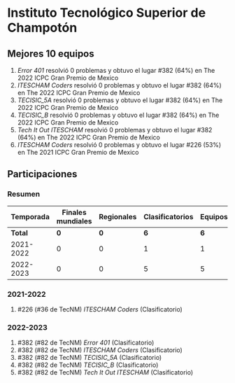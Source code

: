 ---
---

# Instituto Tecnológico Superior de Champotón

## Mejores 10 equipos

1. _Error 401_ resolvió 0 problemas y obtuvo el lugar #382 (64%) en The 2022 ICPC Gran Premio de Mexico
1. _ITESCHAM Coders_ resolvió 0 problemas y obtuvo el lugar #382 (64%) en The 2022 ICPC Gran Premio de Mexico
1. _TECISIC_5A_ resolvió 0 problemas y obtuvo el lugar #382 (64%) en The 2022 ICPC Gran Premio de Mexico
1. _TECISIC_B_ resolvió 0 problemas y obtuvo el lugar #382 (64%) en The 2022 ICPC Gran Premio de Mexico
1. _Tech It Out ITESCHAM_ resolvió 0 problemas y obtuvo el lugar #382 (64%) en The 2022 ICPC Gran Premio de Mexico
1. _ITESCHAM Coders_ resolvió 0 problemas y obtuvo el lugar #226 (53%) en The 2021 ICPC Gran Premio de Mexico

## Participaciones

### Resumen

| Temporada | Finales mundiales | Regionales | Clasificatorios | Equipos |
| --- | --- | --- | --- | --- |
| **Total** | **0** | **0** | **6** | **6** |
| 2021-2022 | 0 | 0 | 1 | 1 |
| 2022-2023 | 0 | 0 | 5 | 5 |

### 2021-2022

1. #226 (#36 de TecNM) _ITESCHAM Coders_ (Clasificatorio)

### 2022-2023

1. #382 (#82 de TecNM) _Error 401_ (Clasificatorio)
1. #382 (#82 de TecNM) _ITESCHAM Coders_ (Clasificatorio)
1. #382 (#82 de TecNM) _TECISIC_5A_ (Clasificatorio)
1. #382 (#82 de TecNM) _TECISIC_B_ (Clasificatorio)
1. #382 (#82 de TecNM) _Tech It Out ITESCHAM_ (Clasificatorio)



